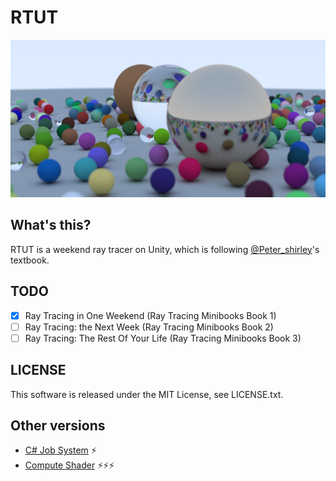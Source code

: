 # RTUT

![result](./result.png "result")

## What's this?

RTUT is a weekend ray tracer on Unity, which is following [@Peter_shirley](https://twitter.com/Peter_shirley)'s textbook.

## TODO

* [x] Ray Tracing in One Weekend (Ray Tracing Minibooks Book 1)
* [ ] Ray Tracing: the Next Week (Ray Tracing Minibooks Book 2)
* [ ] Ray Tracing: The Rest Of Your Life (Ray Tracing Minibooks Book 3)

## LICENSE

This software is released under the MIT License, see LICENSE.txt.

## Other versions
* [C# Job System](../../tree/use-jobsystem) ⚡
* [Compute Shader](../../tree/use-computeshader) ⚡⚡⚡

